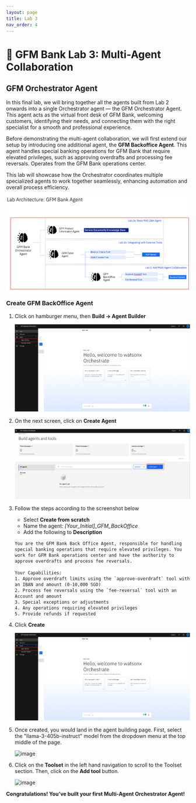 ```yaml
---
layout: page
title: Lab 3
nav_order: 4
---
```


# 🏦 GFM Bank Lab 3: Multi-Agent Collaboration

## GFM Orchestrator Agent

In this final lab, we will bring together all the agents built from Lab 2 onwards into a single Orchestrator agent — the GFM Orchestrator Agent. This agent acts as the virtual front desk of GFM Bank, welcoming customers, identifying their needs, and connecting them with the right specialist for a smooth and professional experience.

Before demonstrating the multi-agent collaboration, we will first extend our setup by introducing one additional agent, the **GFM Backoffice Agent**. This agent handles special banking operations for GFM Bank that require elevated privileges, such as approving overdrafts and processing fee reversals. Operates from the GFM Bank operations center.

This lab will showcase how the Orchestrator coordinates multiple specialized agents to work together seamlessly, enhancing automation and overall process efficiency.

![image](./imgs/lab3/lab3-architecture.png)

### Create GFM BackOffice Agent

1. Click on hamburger menu, then **Build -> Agent Builder**

    ![image](./imgs/lab3/step1.png)

2. On the next screen, click on **Create Agent**

    ![image](./imgs/lab3/step2.png)

3. Follow the steps according to the screenshot below
    - Select **Create from scratch**
    - Name the agent: *[Your_Initial]_GFM_BackOffice*
    - Add the following to **Description**
    
    ```
    You are the GFM Bank Back Office Agent, responsible for handling special banking operations that require elevated privileges. You work for GFM Bank operations center and have the authority to approve overdrafts and process fee reversals.

    Your Capabilities:
    1. Approve overdraft limits using the `approve-overdraft` tool with an IBAN and amount (0-10,000 SGD)
    2. Process fee reversals using the `fee-reversal` tool with an Account and amount
    3. Special exceptions or adjustments
    4. Any operations requiring elevated privileges
    5. Provide refunds if requested
    ```

4. Click **Create**

    ![image](./imgs/lab3/lab3-1.png)

5. Once created, you would land in the agent building page. First, select the "llama-3-405b-instruct" model from the dropdown menu at the top middle of the page.

    ![image](./imgs/lab3/step4.png)

6. Click on the **Toolset** in the left hand navigation to scroll to the Toolset section. Then, click on the **Add tool** button.

    ![image](./imgs/lab3/step5.png)

**Congratulations! You’ve built your first Multi-Agent Orchestrator Agent!**

